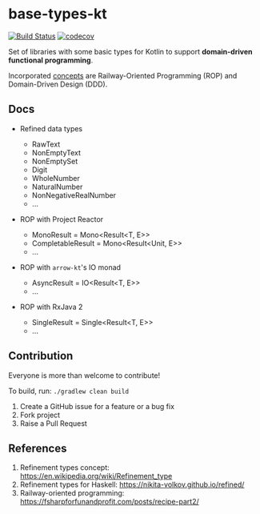 # base-types-kt
[![Build Status](https://travis-ci.org/VirtusLab/base-types-kt.svg?branch=master)](https://travis-ci.org/VirtusLab/base-types-kt)
[![codecov](https://codecov.io/gh/VirtusLab/base-types-kt/branch/master/graph/badge.svg)](https://codecov.io/gh/VirtusLab/base-types-kt)

Set of libraries with some basic types for Kotlin to support **domain-driven functional programming**. 

Incorporated [concepts](#References) are Railway-Oriented Programming (ROP)
 and Domain-Driven Design (DDD).

## Docs

- Refined data types
    - RawText
    - NonEmptyText
    - NonEmptySet
    - Digit
    - WholeNumber
    - NaturalNumber
    - NonNegativeRealNumber
    - ...
    

- ROP with Project Reactor
    - MonoResult = Mono<Result<T, E>>
    - CompletableResult = Mono<Result<Unit, E>>    
    - ...
        
- ROP with `arrow-kt`'s IO monad
    - AsyncResult = IO<Result<T, E>>
    - ...

- ROP with RxJava 2
    - SingleResult = Single<Result<T, E>>
    - ...
    
## Contribution
Everyone is more than welcome to contribute!

To build, run: `./gradlew clean build`

1. Create a GitHub issue for a feature or a bug fix
2. Fork project
3. Raise a Pull Request
    
## References

1. Refinement types concept: https://en.wikipedia.org/wiki/Refinement_type
2. Refinement types for Haskell: https://nikita-volkov.github.io/refined/
3. Railway-oriented programming: https://fsharpforfunandprofit.com/posts/recipe-part2/